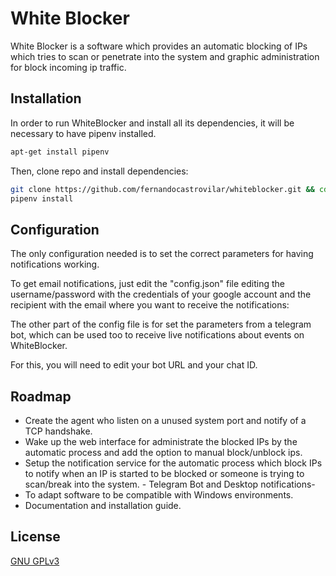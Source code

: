 # White Blocker

White Blocker is a software which provides an automatic blocking of IPs which tries to scan or penetrate into the system and graphic administration for block incoming ip traffic.

## Installation
In order to run WhiteBlocker and install all its dependencies, it will be necessary to have pipenv installed.
```bash
apt-get install pipenv
```
Then, clone repo and install dependencies:
```bash
git clone https://github.com/fernandocastrovilar/whiteblocker.git && cd whiteblocker/
pipenv install
```

## Configuration
The only configuration needed is to set the correct parameters for having notifications working.

To get email notifications, just edit the "config.json" file editing the username/password with the credentials of your google account and the recipient with the email where you want to receive the notifications:

The other part of the config file is for set the parameters from a telegram bot, which can be used too to receive live notifications about events on WhiteBlocker.

For this, you will need to edit your bot URL and your chat ID.

## Roadmap
- Create the agent who listen on a unused system port and notify of a TCP handshake.
- Wake up the web interface for administrate the blocked IPs by the automatic process and add the option to manual block/unblock ips.
- Setup the notification service for the automatic process which block IPs to notify when an IP is started to be blocked or someone is trying to scan/break into the system. - Telegram Bot and Desktop notifications-
- To adapt software to be compatible with Windows environments.
- Documentation and installation guide.

## License
[GNU GPLv3](https://choosealicense.com/licenses/gpl-3.0)
